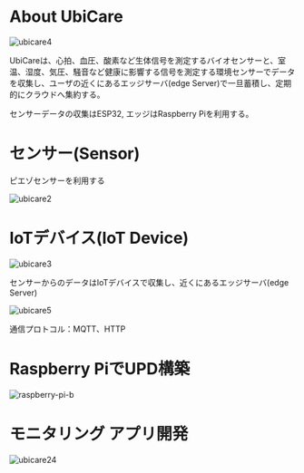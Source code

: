 # About UbiCare

![ubicare4](https://user-images.githubusercontent.com/7458755/94276326-0bae6a80-ff83-11ea-8c83-5f603447c08b.png)

UbiCareは、心拍、血圧、酸素など生体信号を測定するバイオセンサーと、室温、湿度、気圧、騒音など健康に影響する信号を測定する環境センサーでデータを収集し、ユーザの近くにあるエッジサーバ(edge Server)で一旦蓄積し、定期的にクラウドへ集約する。

センサーデータの収集はESP32, エッジはRaspberry Piを利用する。

# センサー(Sensor)

ピエゾセンサーを利用する

![ubicare2](https://user-images.githubusercontent.com/7458755/94277324-5f6d8380-ff84-11ea-9442-6141e1fb2dc9.jpg)

# IoTデバイス(IoT Device)

![ubicare3](https://user-images.githubusercontent.com/7458755/94277524-a6f40f80-ff84-11ea-99a9-60b9889d5cae.jpg)

センサーからのデータはIoTデバイスで収集し、近くにあるエッジサーバ(edge Server)

![ubicare5](https://user-images.githubusercontent.com/7458755/94276315-094c1080-ff83-11ea-8425-d1e4b2be7aa3.png)

通信プロトコル：MQTT、HTTP

# Raspberry PiでUPD構築

![raspberry-pi-b](https://user-images.githubusercontent.com/7458755/94277945-37caeb00-ff85-11ea-81fd-3f4d21f2dbcb.jpg)

# モニタリング アプリ開発

![ubicare24](https://user-images.githubusercontent.com/7458755/94277673-d73bae00-ff84-11ea-8a62-434c5e4de17f.png)

